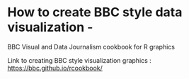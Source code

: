 # How to create BBC style data visualization - 
BBC Visual and Data Journalism cookbook for R graphics

Link to creating BBC style visualization graphics : https://bbc.github.io/rcookbook/
